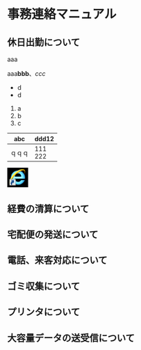 # 事務連絡マニュアル
## 休日出勤について
aaa

aaa**bbb**、*ccc*

- d
- d

1. a
2. b
3. c

|abc|ddd12
|---|---
|ｑｑｑ|111<br>222

![IEアイコン](img\IE.png)



## 経費の清算について
## 宅配便の発送について
## 電話、来客対応について
## ゴミ収集について
## プリンタについて
## 大容量データの送受信について
